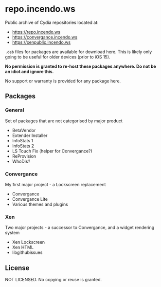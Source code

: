 # repo.incendo.ws
Public archive of Cydia repositories located at:

- https://repo.incendo.ws
- https://convergance.incendo.ws
- https://xenpublic.incendo.ws

`.deb` files for packages are available for download here. This is likely only going to be useful for older devices (prior to iOS 15).

__No permission is granted to re-host these packages anywhere. Do not be an idiot and ignore this.__

No support or warranty is provided for any package here.

## Packages

### General

Set of packages that are not categorised by major product

- BetaVendor
- Extender Installer
- InfoStats 1
- InfoStats 2
- LS Touch Fix (helper for Convergance?)
- ReProvision
- WhoDis?

### Convergance

My first major project - a Lockscreen replacement

- Convergance
- Convergance Lite
- Various themes and plugins

### Xen

Two major projects - a successor to Convergance, and a widget rendering system

- Xen Lockscreen
- Xen HTML
- libgithubissues

## License

NOT LICENSED. No copying or reuse is granted.
